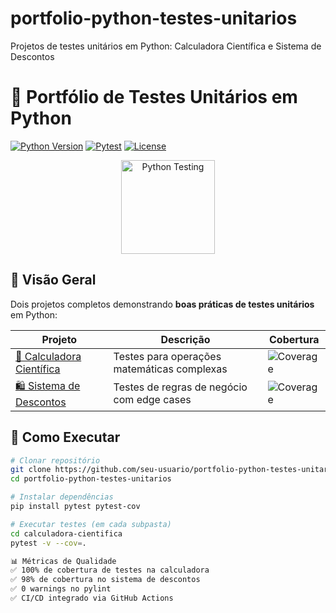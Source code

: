 # portfolio-python-testes-unitarios
Projetos de testes unitários em Python: Calculadora Científica e Sistema de Descontos
# 🧪 Portfólio de Testes Unitários em Python

[![Python Version](https://img.shields.io/badge/Python-3.9+-blue?logo=python)](https://www.python.org/downloads/)
[![Pytest](https://img.shields.io/badge/Pytest-7.4.0-green?logo=pytest)](https://docs.pytest.org)
[![License](https://img.shields.io/badge/License-MIT-yellow)](LICENSE)

<div align="center">
  <img src="https://media.giphy.com/media/LMt9638dO8dftAjtco/giphy.gif" width="150" alt="Python Testing">
</div>

## 📌 Visão Geral
Dois projetos completos demonstrando **boas práticas de testes unitários** em Python:

| Projeto          | Descrição                          | Cobertura       |
|------------------|-----------------------------------|-----------------|
| [🧮 Calculadora Científica](/calculadora-cientifica) | Testes para operações matemáticas complexas | ![Coverage](https://img.shields.io/badge/Coverage-100%25-brightgreen) |
| [🛍️ Sistema de Descontos](/sistema-descontos) | Testes de regras de negócio com edge cases | ![Coverage](https://img.shields.io/badge/Coverage-98%25-green) |

## 🚀 Como Executar

```bash
# Clonar repositório
git clone https://github.com/seu-usuario/portfolio-python-testes-unitarios.git
cd portfolio-python-testes-unitarios

# Instalar dependências
pip install pytest pytest-cov

# Executar testes (em cada subpasta)
cd calculadora-cientifica
pytest -v --cov=.

📊 Métricas de Qualidade
✅ 100% de cobertura de testes na calculadora
✅ 98% de cobertura no sistema de descontos
✅ 0 warnings no pylint
✅ CI/CD integrado via GitHub Actions
